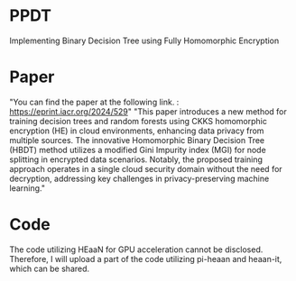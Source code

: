 # PPDT
Implementing Binary Decision Tree using Fully Homomorphic Encryption

# Paper
"You can find the paper at the following link. : https://eprint.iacr.org/2024/529"
"This paper introduces a new method for training decision trees and random forests using CKKS homomorphic encryption (HE) in cloud environments,  enhancing data privacy from multiple sources. 
The innovative Homomorphic Binary Decision Tree (HBDT) method utilizes a modified Gini Impurity index (MGI) for node splitting in encrypted data scenarios. Notably, the proposed training approach operates in a single cloud security domain without the need for decryption, addressing key challenges in privacy-preserving machine learning."

# Code
The code utilizing HEaaN for GPU acceleration cannot be disclosed. 
Therefore, I will upload a part of the code utilizing pi-heaan and heaan-it, which can be shared.
